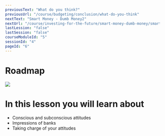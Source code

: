 ```yaml
---
previousText: "What do you think?"
previousUrl: "/course/budgeting/conclusion/what-do-you-think"
nextText: "Smart Money - Dumb Money2"
nextUrl: "/course/investing-for-the-future/smart-money-dumb-money/smart-money"
lastLession: "false"
lastSession: "false"
courseModuleId: "5"
sessionId: "4"
pageId: "6"
---
```



# Roadmap

<img src="/assets/img/roadmap.png" />

# In this lesson you will learn about

- Conscious and subconscious attitudes
- Impressions of banks
- Taking charge of your attitudes